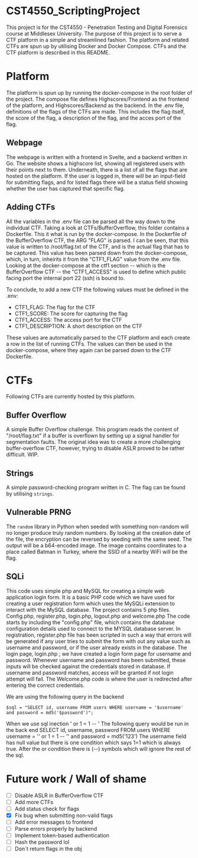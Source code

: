 # CST4550_ScriptingProject

This project is for the CST4550 - Penetration Testing and Digital Forensics course at Middlesex University.
The purpose of this project is to serve a CTF platform in a simple and streamlined fashion. 
The platform and related CTFs are spun up by utilising Docker and Docker Compose.
CTFs and the CTF platform is described in this README.

# Platform

The platform is spun up by running the docker-compose in the root folder of the project. 
The compose file defines Highscores/Frontend as the frontend of the platform, and Highscores/Backend as the backend. 
In the .env file, definitions of the flags of the CTFs are made. This includes the flag itself, the score of the flag, a description of the flag, and the acces port of the flag.

## Webpage

The webpage is written with a frontend in Svelte, and a backend written in Go. The website shows a highscore list, showing all registered users with their points next to them.
Underneath, there is a list of all the flags that are hosted on the platform. 
If the user is logged in, there will be an input-field for submitting flags, and for listed flags there will be a status field showing whether the user has captured that specific flag.

## Adding CTFs

All the variables in the .env file can be parsed all the way down to the individual CTF.
Taking a look at CTFs/BufferOverflow, this folder contains a Dockerfile. This it what is run by the docker-compose.
In the Dockerfile of the BufferOverflow CTF, the ARG "FLAG" is parsed. I can be seen, that this value is written to /root/flag.txt of the CTF, and is the actual flag that has to be captured.
This value has been parsed down from the docker-compose, which, in turn, inheirits it from the "CTF1_FLAG" value from the .env file.
Looking at the docker-compose at the ctf1 section -- which is the BufferOverflow CTF -- the "CTF1_ACCESS" is used to define which public facing port the internal port 22 (ssh) is bound to.

To conclude, to add a new CTF the following values must be defined in the .env:


- CTF1_FLAG: The flag for the CTF
- CTF1_SCORE: The score for capturing the flag
- CTF1_ACCESS: The access port for the CTF
- CTF1_DESCRIPTION: A short description on the CTF

These values are automatically parsed to the CTF platform and each create a row in the list of running CTFs.
The values can then be used in the docker-compose, where they again can be parsed down to the CTF Dockerfile.

# CTFs

Following CTFs are currently hosted by this platform.

## Buffer Overflow 

A simple Buffer Overflow challenge. This program reads the content of "/root/flag.txt" if a buffer is overflown by setting up a signal handler for segmentation faults.
The original idea was to create a more challenging buffer-overflow CTF, however, trying to disable ASLR proved to be rather difficult. WIP.

## Strings 

A simple password-checking program written in C. The flag can be found by utilising `strings`.

## Vulnerable PRNG

The `random` library in Python when seeded with something non-random will no longer produce truly random numbers. By looking at the creation date of the file, the encryption can be reversed by seeding with the same seed.
The output will be a b64-encoded image. The image contains coordinates to a place called Batman in Turkey, where the SSID of a nearby WiFi will be the flag.

## SQLi

This code uses simple php and MySQL for creating a simple web application login form.
It is a basic PHP code which we have used for creating a user registration form which uses the MySQLi extension to interact with the MySQL database.
The project contains 5 php files.
Config.php, register.php, login.php, logout.php and welcome.php
The code starts by including the "config.php" file, which contains the database configuration details used to connect to the MYSQL database server.
In registration, register.php file has been scripted in such a way that errors will be generated if any user tries to submit the form with out any value such as username and password, or if the user already exists in the database.
The login page, login.php ; we have created a login form page for username and password.
Whenever username and password has been submitted, these inputs will be checked against the credentials stored in database. If username and password matches, access will be granted if not login attempt will fail.
The Welcome.php code is where the user is redirected after entering the correct credentials.
 
We are using the following query in the backend 

`$sql = "SELECT id, username FROM users WHERE username = '$username' and password = md5('$password')";`

When we use sql inection ' or 1 = 1 -- '
 The following query would be run in the back end 
SELECT id, username, password FROM users WHERE username = '' or 1 = 1 -- '' and password = md5('123')
The username field has null value but there is one condition which says 1=1 which is always true.
After the or condition there is (--) symbols which will ignore the rest of the sql.

# Future work / Wall of shame

- [ ] Disable ASLR in BufferOverflow CTF
- [ ] Add more CTFs
- [ ] Add status check for flags
- [x] Fix bug when submitting non-valid flags
- [ ] Add error messages to frontend
- [ ] Parse errors properly by backend
- [ ] Implement token-based authentication
- [ ] Hash the password lol
- [ ] Don´t return flags in the obj